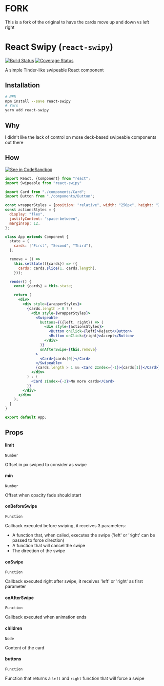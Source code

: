 # FORK
This is a fork of the original to have the cards move up and down vs left right

# React Swipy (`react-swipy`)
[![Build Status](https://travis-ci.org/goncy/react-swipy.svg?branch=master)](https://travis-ci.org/goncy/react-swipy)
[![Coverage Status](https://coveralls.io/repos/github/goncy/react-swipy/badge.svg?branch=master)](https://coveralls.io/github/goncy/react-swipy?branch=master)

A simple Tinder-like swipeable React component

## Installation
```sh
# NPM
npm install --save react-swipy
# Yarn
yarn add react-swipy
```

## Why
I didn't like the lack of control on mose deck-based swipeable components out there

## How
[![See in CodeSandbox](https://codesandbox.io/static/img/play-codesandbox.svg)](https://codesandbox.io/s/5x53pnrn3x)
```jsx
import React, {Component} from "react";
import Swipeable from "react-swipy"

import Card from "./components/Card";
import Button from "./components/Button";

const wrapperStyles = {position: "relative", width: "250px", height: "250px"};
const actionsStyles = {
  display: "flex",
  justifyContent: "space-between",
  marginTop: 12,
};

class App extends Component {
  state = {
    cards: ["First", "Second", "Third"],
  };

  remove = () =>
    this.setState(({cards}) => ({
      cards: cards.slice(1, cards.length),
    }));

  render() {
    const {cards} = this.state;

    return (
      <div>
        <div style={wrapperStyles}>
          {cards.length > 0 ? (
            <div style={wrapperStyles}>
              <Swipeable
                buttons={({left, right}) => (
                  <div style={actionsStyles}>
                    <Button onClick={left}>Reject</Button>
                    <Button onClick={right}>Accept</Button>
                  </div>
                )}
                onAfterSwipe={this.remove}
              >
                <Card>{cards[0]}</Card>
              </Swipeable>
              {cards.length > 1 && <Card zIndex={-1}>{cards[1]}</Card>}
            </div>
          ) : (
            <Card zIndex={-2}>No more cards</Card>
          )}
        </div>
      </div>
    );
  }
}

export default App;
```

## Props

#### limit
`Number`

Offset in px swiped to consider as swipe

#### min
`Number`

Offset when opacity fade should start

#### onBeforeSwipe
`Function`

Callback executed before swiping, it receives 3 parameters:
* A function that, when called, executes the swipe ('left' or 'right' can be passed to force direction)
* A function that will cancel the swipe
* The direction of the swipe

#### onSwipe
`Function`

Callback executed right after swipe, it receives 'left' or 'right' as first parameter

#### onAfterSwipe
`Function`

Callback executed when animation ends

#### children
`Node`

Content of the card

#### buttons
`Function`

Function that returns a `left` and `right` function that will force a swipe
